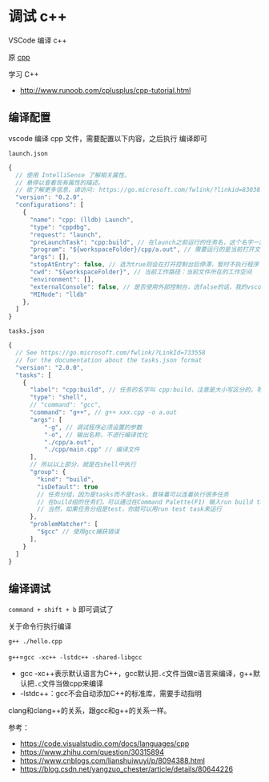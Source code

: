# 调试 c++

VSCode 编译 c++

原 [cpp](https://github.com/cloudyan/cpp)

学习 C++

- http://www.runoob.com/cplusplus/cpp-tutorial.html

## 编译配置

vscode 编译 cpp 文件，需要配置以下内容，之后执行 编译即可

`launch.json`

```js
{
  // 使用 IntelliSense 了解相关属性。
  // 悬停以查看现有属性的描述。
  // 欲了解更多信息，请访问: https://go.microsoft.com/fwlink/?linkid=830387
  "version": "0.2.0",
  "configurations": [
    {
      "name": "cpp: (lldb) Launch",
      "type": "cppdbg",
      "request": "launch",
      "preLaunchTask": "cpp:build", // 在launch之前运行的任务名，这个名字一定要跟tasks.json中的任务名字大小写一致
      "program": "${workspaceFolder}/cpp/a.out", // 需要运行的是当前打开文件的目录中，名字和当前编译输出文件相同
      "args": [],
      "stopAtEntry": false, // 选为true则会在打开控制台后停滞，暂时不执行程序
      "cwd": "${workspaceFolder}", // 当前工作路径：当前文件所在的工作空间
      "environment": [],
      "externalConsole": false, // 是否使用外部控制台，选false的话，我的vscode会出现错误
      "MIMode": "lldb"
    },
  ]
}
```

`tasks.json`

```js
{
  // See https://go.microsoft.com/fwlink/?LinkId=733558
  // for the documentation about the tasks.json format
  "version": "2.0.0",
  "tasks": [
    {
      "label": "cpp:build", // 任务的名字叫 cpp:build，注意是大小写区分的，等会在launch中调用这个名字
      "type": "shell",
      // "command": "gcc",
      "command": "g++", // g++ xxx.cpp -o a.out
      "args": [
          "-g", // 调试程序必须设置的参数
          "-o", // 输出名称，不进行编译优化
          "./cpp/a.out",
          "./cpp/main.cpp" // 编译文件
      ],
      // 所以以上部分，就是在shell中执行
      "group": {
        "kind": "build",
        "isDefault": true
        // 任务分组，因为是tasks而不是task，意味着可以连着执行很多任务
        // 在build组的任务们，可以通过在Command Palette(F1) 输入run build task来运行
        // 当然，如果任务分组是test，你就可以用run test task来运行
      },
      "problemMatcher": [
        "$gcc" // 使用gcc捕获错误
      ],
    }
  ]
}
```

## 编译调试

`command + shift + b` 即可调试了

关于命令行执行编译

```bash
g++ ./hello.cpp
```

`g++`=`gcc -xc++ -lstdc++ -shared-libgcc`

- gcc -xc++表示默认语言为C++，gcc默认把`.c`文件当做c语言来编译，g++默认把`.c`文件当做cpp来编译
- -lstdc++：gcc不会自动添加C++的标准库，需要手动指明

clang和clang++的关系，跟gcc和g++的关系一样。

参考：

- https://code.visualstudio.com/docs/languages/cpp
- https://www.zhihu.com/question/30315894
- https://www.cnblogs.com/lianshuiwuyi/p/8094388.html
- https://blog.csdn.net/yangzuo_chester/article/details/80644226
